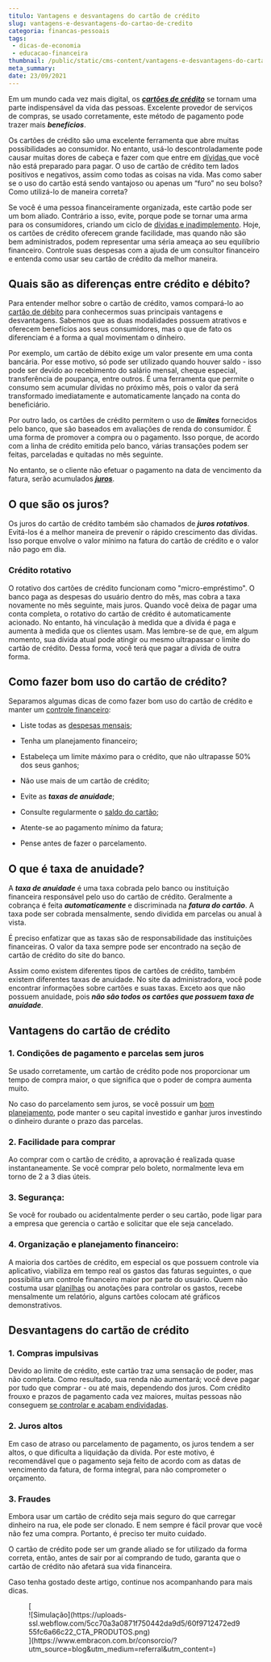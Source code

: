 ```yaml
---
titulo: Vantagens e desvantagens do cartão de crédito
slug: vantagens-e-desvantagens-do-cartao-de-credito
categoria: financas-pessoais
tags:
 - dicas-de-economia
 - educacao-financeira
thumbnail: /public/static/cms-content/vantagens-e-desvantagens-do-cartao-de-credito.jpg
meta_summary: 
date: 23/09/2021
---
```

Em um mundo cada vez mais digital, os [***cartões de crédito***](https://www.embracon.com.br/blog/cartao-de-credito-ou-cartao-de-debito-suas-diferencas-e-qual-usar) se tornam uma parte indispensável da vida das pessoas. Excelente provedor de serviços de compras, se usado corretamente, este método de pagamento pode trazer mais ***benefícios***.

Os cartões de crédito são uma excelente ferramenta que abre muitas possibilidades ao consumidor. No entanto, usá-lo descontroladamente pode causar muitas dores de cabeça e fazer com que entre em [dívidas ](https://www.embracon.com.br/blog/dicas-para-sair-das-dividas)que você não está preparado para pagar. O uso de cartão de crédito tem lados positivos e negativos, assim como todas as coisas na vida. Mas como saber se o uso do cartão está sendo vantajoso ou apenas um “furo” no seu bolso? Como utilizá-lo de maneira correta?

Se você é uma pessoa financeiramente organizada, este cartão pode ser um bom aliado. Contrário a isso, evite, porque pode se tornar uma arma para os consumidores, criando um ciclo de [dívidas e inadimplemento](https://www.embracon.com.br/blog/planejamento-financeiro-um-guia-para-as-financas-nao-sairem-de-controle). Hoje, os cartões de crédito oferecem grande facilidade, mas quando não são bem administrados, podem representar uma séria ameaça ao seu equilíbrio financeiro. Controle suas despesas com a ajuda de um consultor financeiro e entenda como usar seu cartão de crédito da melhor maneira.

Quais são as diferenças entre crédito e débito? 
------------------------------------------------

Para entender melhor sobre o cartão de crédito, vamos compará-lo ao [cartão de débito](https://www.embracon.com.br/blog/cartao-de-credito-ou-cartao-de-debito-suas-diferencas-e-qual-usar) para conhecermos suas principais vantagens e desvantagens. Sabemos que as duas modalidades possuem atrativos e oferecem benefícios aos seus consumidores, mas o que de fato os diferenciam é a forma a qual movimentam o dinheiro.

Por exemplo, um cartão de débito exige um valor presente em uma conta bancária. Por esse motivo, só pode ser utilizado quando houver saldo - isso pode ser devido ao recebimento do salário mensal, cheque especial, transferência de poupança, entre outros. É uma ferramenta que permite o consumo sem acumular dívidas no próximo mês, pois o valor da será transformado imediatamente e automaticamente lançado na conta do beneficiário.

Por outro lado, os cartões de crédito permitem o uso de ***limites*** fornecidos pelo banco, que são baseados em avaliações de renda do consumidor. É uma forma de promover a compra ou o pagamento. Isso porque, de acordo com a linha de crédito emitida pelo banco, várias transações podem ser feitas, parceladas e quitadas no mês seguinte.

No entanto, se o cliente não efetuar o pagamento na data de vencimento da fatura, serão acumulados [***juros***](https://www.embracon.com.br/blog/como-os-juros-afetam-a-sua-vida).

O que são os juros? 
--------------------

Os juros do cartão de crédito também são chamados de ***juros rotativos***. Evitá-los é a melhor maneira de prevenir o rápido crescimento das dívidas. Isso porque envolve o valor mínimo na fatura do cartão de crédito e o valor não pago em dia.

### Crédito rotativo 

O rotativo dos cartões de crédito funcionam como "micro-empréstimo". O banco paga as despesas do usuário dentro do mês, mas cobra a taxa novamente no mês seguinte, mais juros. Quando você deixa de pagar uma conta completa, o rotativo do cartão de crédito é automaticamente acionado. No entanto, há vinculação à medida que a dívida é paga e aumenta à medida que os clientes usam. Mas lembre-se de que, em algum momento, sua dívida atual pode atingir ou mesmo ultrapassar o limite do cartão de crédito. Dessa forma, você terá que pagar a dívida de outra forma.

Como fazer bom uso do cartão de crédito? 
-----------------------------------------

Separamos algumas dicas de como fazer bom uso do cartão de crédito e manter um [controle financeiro](https://www.embracon.com.br/blog/educacao-financeira-entenda-a-importancia-para-o-cenario-atual):

- Liste todas as [despesas mensais](https://www.embracon.com.br/blog/quais-sao-as-despesas-superfluas-que-podem-ser-cortadas-do-dia-a-dia);
- Tenha um planejamento financeiro;
- Estabeleça um limite máximo para o crédito, que não ultrapasse 50% dos seus ganhos;
- Não use mais de um cartão de crédito;

- Evite as ***taxas de anuidade***;
- Consulte regularmente o [saldo do cartão](https://www.embracon.com.br/blog/divida-de-cartao-de-credito-como-sair-dela-e-nao-entrar-mais);
- Atente-se ao pagamento mínimo da fatura;
- Pense antes de fazer o parcelamento.

O que é taxa de anuidade? 
--------------------------

A ***taxa de anuidade*** é uma taxa cobrada pelo banco ou instituição financeira responsável pelo uso do cartão de crédito. Geralmente a cobrança é feita ***automaticamente*** e discriminada na ***fatura do cartão***. A taxa pode ser cobrada mensalmente, sendo dividida em parcelas ou anual à vista.

É preciso enfatizar que as taxas são de responsabilidade das instituições financeiras. O valor da taxa sempre pode ser encontrado na seção de cartão de crédito do site do banco.

Assim como existem diferentes tipos de cartões de crédito, também existem diferentes taxas de anuidade. No site da administradora, você pode encontrar informações sobre cartões e suas taxas. Exceto aos que não possuem anuidade, pois ***não são todos os cartões que possuem taxa de anuidade***.

Vantagens do cartão de crédito 
-------------------------------

### 1. Condições de pagamento e parcelas sem juros 

Se usado corretamente, um cartão de crédito pode nos proporcionar um tempo de compra maior, o que significa que o poder de compra aumenta muito.

No caso do parcelamento sem juros, se você possuir um [bom planejamento](https://www.embracon.com.br/blog/faca-um-planejamento-financeiro-anual), pode manter o seu capital investido e ganhar juros investindo o dinheiro durante o prazo das parcelas.

### 2. Facilidade para comprar 

Ao comprar com o cartão de crédito, a aprovação é realizada quase instantaneamente. Se você comprar pelo boleto, normalmente leva em torno de 2 a 3 dias úteis.

### 3. Segurança: 

Se você for roubado ou acidentalmente perder o seu cartão, pode ligar para a empresa que gerencia o cartão e solicitar que ele seja cancelado.

### 4. Organização e planejamento financeiro: 

A maioria dos cartões de crédito, em especial os que possuem controle via aplicativo, viabiliza em tempo real os gastos das faturas seguintes, o que possibilita um controle financeiro maior por parte do usuário. Quem não costuma usar [planilhas](https://www.embracon.com.br/blog/como-criar-uma-planilha-de-planejamento-financeiro) ou anotações para controlar os gastos, recebe mensalmente um relatório, alguns cartões colocam até gráficos demonstrativos.

Desvantagens do cartão de crédito 
----------------------------------

### 1. Compras impulsivas 

Devido ao limite de crédito, este cartão traz uma sensação de poder, mas não completa. Como resultado, sua renda não aumentará; você deve pagar por tudo que comprar - ou até mais, dependendo dos juros. Com crédito frouxo e prazos de pagamento cada vez maiores, muitas pessoas não conseguem [se controlar e acabam endividadas](https://www.embracon.com.br/blog/como-economizar-nos-principais-gastos-da-vida).

### 2. Juros altos 

Em caso de atraso ou parcelamento de pagamento, os juros tendem a ser altos, o que dificulta a liquidação da dívida. Por este motivo, é recomendável que o pagamento seja feito de acordo com as datas de vencimento da fatura, de forma integral, para não comprometer o orçamento.

### 3. Fraudes

Embora usar um cartão de crédito seja mais seguro do que carregar dinheiro na rua, ele pode ser clonado. E nem sempre é fácil provar que você não fez uma compra. Portanto, é preciso ter muito cuidado.

O cartão de crédito pode ser um grande aliado se for utilizado da forma correta, então, antes de sair por aí comprando de tudo, garanta que o cartão de crédito não afetará sua vida financeira.

Caso tenha gostado deste artigo, continue nos acompanhando para mais dicas.

<figure class="w-richtext-figure-type-image w-richtext-align-center">[<div>![Simulação](https://uploads-ssl.webflow.com/5cc70a3a0871f750442da9d5/60f9712472ed955fc6a66c22_CTA_PRODUTOS.png)</div>](https://www.embracon.com.br/consorcio/?utm_source=blog&utm_medium=referral&utm_content=)</figure>
